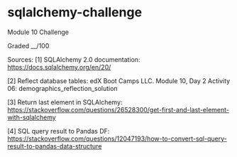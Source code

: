 # sqlalchemy-challenge
Module 10 Challenge

Graded __/100


Sources:
[1] SQLAlchemy 2.0 documentation:
	https://docs.sqlalchemy.org/en/20/


[2] Reflect database tables:
	edX Boot Camps LLC. Module 10, Day 2 Activity 06: demographics_reflection_solution


[3] Return last element in SQLAlchemy:
	https://stackoverflow.com/questions/26528300/get-first-and-last-element-with-sqlalchemy


[4] SQL query result to Pandas DF:
	https://stackoverflow.com/questions/12047193/how-to-convert-sql-query-result-to-pandas-data-structure